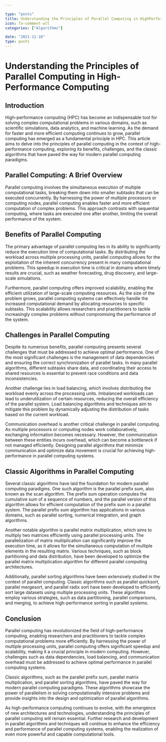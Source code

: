 ```yaml
---

type: "posts"
title: Understanding the Principles of Parallel Computing in HighPerformance Computing
icon: fa-comment-alt
categories: ["Algorithms"]

date: "2021-11-10"
type: posts
---
```





# Understanding the Principles of Parallel Computing in High-Performance Computing

## Introduction

High-performance computing (HPC) has become an indispensable tool for solving complex computational problems in various domains, such as scientific simulations, data analytics, and machine learning. As the demand for faster and more efficient computing continues to grow, parallel computing has emerged as a fundamental principle in HPC. This article aims to delve into the principles of parallel computing in the context of high-performance computing, exploring its benefits, challenges, and the classic algorithms that have paved the way for modern parallel computing paradigms.

## Parallel Computing: A Brief Overview

Parallel computing involves the simultaneous execution of multiple computational tasks, breaking them down into smaller subtasks that can be executed concurrently. By harnessing the power of multiple processors or computing nodes, parallel computing enables faster and more efficient computation of complex problems. This approach contrasts with sequential computing, where tasks are executed one after another, limiting the overall performance of the system.

## Benefits of Parallel Computing

The primary advantage of parallel computing lies in its ability to significantly reduce the execution time of computational tasks. By distributing the workload across multiple processing units, parallel computing allows for the exploitation of the inherent concurrency present in many computational problems. This speedup in execution time is critical in domains where timely results are crucial, such as weather forecasting, drug discovery, and large-scale simulations.

Furthermore, parallel computing offers improved scalability, enabling the efficient utilization of large-scale computing resources. As the size of the problem grows, parallel computing systems can effectively handle the increased computational demand by allocating resources to specific subtasks. This scalability allows researchers and practitioners to tackle increasingly complex problems without compromising the performance of the system.

## Challenges in Parallel Computing

Despite its numerous benefits, parallel computing presents several challenges that must be addressed to achieve optimal performance. One of the most significant challenges is the management of data dependencies and ensuring the correct synchronization of parallel tasks. In many parallel algorithms, different subtasks share data, and coordinating their access to shared resources is essential to prevent race conditions and data inconsistencies.

Another challenge lies in load balancing, which involves distributing the workload evenly across the processing units. Imbalanced workloads can lead to underutilization of certain resources, reducing the overall efficiency of the parallel system. Load balancing algorithms and techniques aim to mitigate this problem by dynamically adjusting the distribution of tasks based on the current workload.

Communication overhead is another critical challenge in parallel computing. As multiple processors or computing nodes work collaboratively, exchanging information becomes necessary. However, the communication between these entities incurs overhead, which can become a bottleneck if not managed efficiently. Designing parallel algorithms that minimize communication and optimize data movement is crucial for achieving high-performance in parallel computing systems.

## Classic Algorithms in Parallel Computing

Several classic algorithms have laid the foundation for modern parallel computing paradigms. One such algorithm is the parallel prefix sum, also known as the scan algorithm. The prefix sum operation computes the cumulative sum of a sequence of numbers, and the parallel version of this algorithm allows for efficient computation of the prefix sum in a parallel system. The parallel prefix sum algorithm has applications in various domains, such as parallel sorting, numerical integration, and graph algorithms.

Another notable algorithm is parallel matrix multiplication, which aims to multiply two matrices efficiently using parallel processing units. The parallelization of matrix multiplication can significantly improve the execution time, as it allows for the simultaneous computation of multiple elements in the resulting matrix. Various techniques, such as block partitioning and data distribution, have been developed to optimize the parallel matrix multiplication algorithm for different parallel computing architectures.

Additionally, parallel sorting algorithms have been extensively studied in the context of parallel computing. Classic algorithms such as parallel quicksort, parallel mergesort, and parallel radix sort have been developed to efficiently sort large datasets using multiple processing units. These algorithms employ various strategies, such as data partitioning, parallel comparisons, and merging, to achieve high-performance sorting in parallel systems.

## Conclusion

Parallel computing has revolutionized the field of high-performance computing, enabling researchers and practitioners to tackle complex computational problems more efficiently. By harnessing the power of multiple processing units, parallel computing offers significant speedup and scalability, making it a crucial principle in modern computing. However, challenges such as data dependencies, load balancing, and communication overhead must be addressed to achieve optimal performance in parallel computing systems.

Classic algorithms, such as the parallel prefix sum, parallel matrix multiplication, and parallel sorting algorithms, have paved the way for modern parallel computing paradigms. These algorithms showcase the power of parallelism in solving computationally intensive problems and provide insights into the design and optimization of parallel algorithms.

As high-performance computing continues to evolve, with the emergence of new architectures and technologies, understanding the principles of parallel computing will remain essential. Further research and development in parallel algorithms and techniques will continue to enhance the efficiency and performance of parallel computing systems, enabling the realization of even more powerful and capable computational tools.
